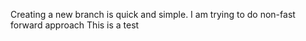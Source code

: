 Creating a new branch is quick and simple.
I am trying to do non-fast forward approach
This is a test
